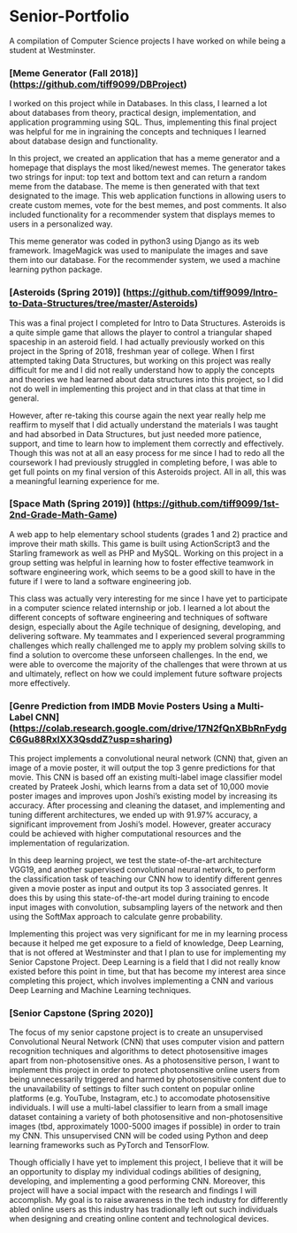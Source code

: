 # Senior-Portfolio
A compilation of Computer Science projects I have worked on while being a student at Westminster.

### [Meme Generator (Fall 2018)] (https://github.com/tiff9099/DBProject)
I worked on this project while in Databases. In this class, I learned a lot about databases from theory, practical design, implementation, and application programming using SQL. Thus, implementing this final project was helpful for me in ingraining the concepts and techniques I learned about database design and functionality. 

In this project, we created an application that has a meme generator and a homepage that displays the most liked/newest memes. The generator takes two strings for input: top text and bottom text and can return a random meme from the database. The meme is then generated with that text designated to   the image.  This web application functions in allowing users to create custom memes, vote for the best memes, and post comments. It also included functionality for a recommender system that displays memes to users in a personalized way.

This meme generator was coded in python3 using Django as its web framework. ImageMagick was used to manipulate the images and save them into our database. For the recommender system, we used a machine learning python package. 


### [Asteroids (Spring 2019)] (https://github.com/tiff9099/Intro-to-Data-Structures/tree/master/Asteroids)
This was a final project I completed for Intro to Data Structures. Asteroids is a quite simple game that allows the player to control a
triangular shaped spaceship in an asteroid field. I had actually previously worked on this project in the Spring of 2018, freshman year of college. When I first attempted taking Data Structures, but working on this project was really difficult for me and I did not really understand how to apply the concepts and theories we had learned about data structures into this project, so I did not do well in implementing this project and in that class at that time in general. 

However, after re-taking this course again the next year really help me reaffirm to myself that I did actually understand the materials I was taught and had absorbed in Data Structures, but just needed more patience, support, and time to learn how to implement them correctly and effectively. Though this was not at all an easy process for me since I had to redo all the coursework I had previously struggled in completing before, I was able to get full points on my final version of this Asteroids project. All in all, this was a meaningful learning experience for me. 

### [Space Math (Spring 2019)] (https://github.com/tiff9099/1st-2nd-Grade-Math-Game)
A web app to help elementary school students (grades 1 and 2) practice and improve their math skills. This game is built using ActionScript3 and the Starling framework as well as PHP and MySQL. Working on this project in a group setting was helpful in learning how to foster effective teamwork in software engineering work, which seems to be a good skill to have in the future if I were to land a software engineering job. 

This class was actually very interesting for me since I have yet to participate in a computer science related internship or job. I learned a lot about the different concepts of software engineering and techniques of software design, especially about the Agile technique of designing, developing, and delivering software. My teammates and I experienced several programming challenges which really challenged me to apply my problem solving skills to find a solution to overcome these unforseen challenges. In the end, we were able to overcome the majority of the challenges that were thrown at us and ultimately, reflect on how we could implement future software projects more effectively. 

### [Genre Prediction from IMDB Movie Posters Using a Multi-Label CNN] (https://colab.research.google.com/drive/17N2fQnXBbRnFydgC6Gu88RxlXX3QsddZ?usp=sharing)
This project implements a convolutional neural network (CNN) that, given an image of a movie poster, it will output the top 3 genre predictions for that movie. This CNN is based off an existing multi-label image classifier model created by Prateek Joshi, which learns from a data set of 10,000 movie poster images and improves upon Joshi’s existing model by increasing its accuracy. After processing and cleaning the dataset, and implementing and tuning different architectures, we ended up with 91.97% accuracy, a significant improvement from Joshi’s model. However, greater accuracy could be achieved with higher computational resources and the implementation of regularization. 

In this deep learning project, we test the state-of-the-art architecture VGG19, and another supervised convolutional neural network, to perform the classification task of teaching our CNN how to identify different genres given a movie poster as input and output its top 3 associated genres. It does this by using this state-of-the-art model during training to encode input images with convolution, subsampling layers of the network and then using the SoftMax approach to calculate genre probability.  

Implementing this project was very significant for me in my learning process because it helped me get exposure to a field of knowledge, Deep Learning, that is not offered at Westminster and that I plan to use for implementing my Senior Capstone Project. Deep Learning is a field that I did not really know existed before this point in time, but that has become my interest area since completing this project, which involves implementing a CNN and various Deep Learning and Machine Learning techniques. 

### [Senior Capstone (Spring 2020)] 
The focus of my senior capstone project is to create an unsupervised Convolutional Neural Network (CNN) that uses computer vision and pattern recognition techniques and algorithms to detect photosensitive images apart from non-photosensitive ones. As a photosensitive person, I want to implement this project in order to protect photosensitive online users from being unnecessarily triggered and harmed by photosensitive content due to the unavailability of settings to filter such content on popular online platforms (e.g. YouTube, Instagram, etc.) to accomodate photosensitive individuals. I will use a multi-label classifier to learn from a small image dataset containing a variety of both photosensitive and non-photosensitive images (tbd, approximately 1000-5000 images if possible) in order to train my CNN. This unsupervised CNN will be coded using Python and deep learning frameworks such as PyTorch and TensorFlow. 

Though officially I have yet to implement this project, I believe that it will be an opportunity to display my individual codings abilities of designing, developing, and implementing a good performing CNN. Moreover, this project will have a social impact with the research and findings I will accomplish. My goal is to raise awareness in the tech industry for differently abled online users as this industry has tradionally left out such individuals when designing and creating online content and technological devices. 





